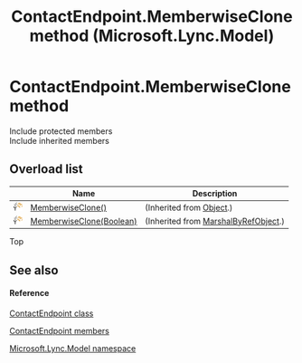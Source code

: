 ﻿---
title: ContactEndpoint.MemberwiseClone method  (Microsoft.Lync.Model)
TOCTitle: 'MemberwiseClone method '
ms:assetid: Overload:Microsoft.Lync.Model.ContactEndpoint.MemberwiseClone_DI_3_UC_OCS14MrefLyncWPF
ms:mtpsurl: https://msdn.microsoft.com/en-us/library/microsoft.lync.model.contactendpoint.memberwiseclone_di_3_uc_ocs14mreflyncwpf(v=office.15)
ms:contentKeyID: 48599711
ms.date: 07/28/2014
mtps_version: v=office.15
f1_keywords:
- Microsoft.Lync.Model.ContactEndpoint.MemberwiseClone
dev_langs:
- CSharp
- JScript
- VB
- other
---

# ContactEndpoint.MemberwiseClone method

Include protected members  
Include inherited members  

## Overload list

<table>
<thead>
<tr class="header">
<th> </th>
<th>Name</th>
<th>Description</th>
</tr>
</thead>
<tbody>
<tr class="odd">
<td><img src="images/Hh347903.protmethod(Office.15).gif" title="Protected method" alt="Protected method" /></td>
<td><a href="http://msdn2.microsoft.com/en-us/library/57ctke0a">MemberwiseClone()</a></td>
<td>(Inherited from <a href="http://msdn2.microsoft.com/en-us/library/e5kfa45b">Object</a>.)</td>
</tr>
<tr class="even">
<td><img src="images/Hh347903.protmethod(Office.15).gif" title="Protected method" alt="Protected method" /></td>
<td><a href="http://msdn2.microsoft.com/en-us/library/ms131262">MemberwiseClone(Boolean)</a></td>
<td>(Inherited from <a href="http://msdn2.microsoft.com/en-us/library/w4302s1f">MarshalByRefObject</a>.)</td>
</tr>
</tbody>
</table>


Top

## See also

#### Reference

[ContactEndpoint class](contactendpoint-class-microsoft-lync-model_2.md)

[ContactEndpoint members](contactendpoint-members-microsoft-lync-model_2.md)

[Microsoft.Lync.Model namespace](microsoft-lync-model-namespace_2.md)

